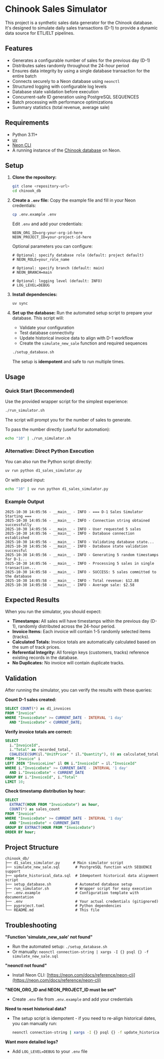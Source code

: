 # Chinook Sales Simulator

This project is a synthetic sales data generator for the Chinook database. It's designed to simulate daily sales transactions (D-1) to provide a dynamic data source for ETL/ELT pipelines.

## Features

*   Generates a configurable number of sales for the previous day (D-1)
*   Distributes sales randomly throughout the 24-hour period
*   Ensures data integrity by using a single database transaction for the entire batch
*   Connects securely to a Neon database using `neonctl`
*   Structured logging with configurable log levels
*   Database state validation before execution
*   Concurrent-safe ID generation using PostgreSQL SEQUENCES
*   Batch processing with performance optimizations
*   Summary statistics (total revenue, average sale)

## Requirements

*   Python 3.11+
*   [uv](https://docs.astral.sh/uv/)
*   [Neon CLI](https://neon.com/docs/reference/neon-cli)
*   A running instance of the [Chinook database](https://neon.com/docs/import/import-sample-data#chinook-database) on Neon.

## Setup

1.  **Clone the repository:**
    ```bash
    git clone <repository-url>
    cd chinook_db
    ```

2.  **Create a `.env` file:**
    Copy the example file and fill in your Neon credentials:
    ```bash
    cp .env.example .env
    ```

    Edit `.env` and add your credentials:
    ```
    NEON_ORG_ID=org-your-org-id-here
    NEON_PROJECT_ID=your-project-id-here
    ```

    Optional parameters you can configure:
    ```
    # Optional: specify database role (default: project default)
    # NEON_ROLE=your_role_name

    # Optional: specify branch (default: main)
    # NEON_BRANCH=main

    # Optional: logging level (default: INFO)
    # LOG_LEVEL=DEBUG
    ```

3.  **Install dependencies:**
    ```bash
    uv sync
    ```

4.  **Set up the database:**
    Run the automated setup script to prepare your database. This script will:
    - Validate your configuration
    - Test database connectivity
    - Update historical invoice data to align with D-1 workflow
    - Create the `simulate_new_sale` function and required sequences

    ```bash
    ./setup_database.sh
    ```

    The setup is **idempotent** and safe to run multiple times.

## Usage

### Quick Start (Recommended)

Use the provided wrapper script for the simplest experience:

```bash
./run_simulator.sh
```

The script will prompt you for the number of sales to generate.

To pass the number directly (useful for automation):

```bash
echo "10" | ./run_simulator.sh
```

### Alternative: Direct Python Execution

You can also run the Python script directly:

```bash
uv run python d1_sales_simulator.py
```

Or with piped input:

```bash
echo "10" | uv run python d1_sales_simulator.py
```

### Example Output

```
2025-10-30 14:05:56 - __main__ - INFO - === D-1 Sales Simulator Starting ===
2025-10-30 14:05:56 - __main__ - INFO - Connection string obtained successfully
2025-10-30 14:05:56 - __main__ - INFO - User requested 5 sales
2025-10-30 14:05:56 - __main__ - INFO - Database connection established
2025-10-30 14:05:56 - __main__ - INFO - Validating database state...
2025-10-30 14:05:56 - __main__ - INFO - Database state validation successful
2025-10-30 14:05:56 - __main__ - INFO - Generating 5 random timestamps for D-1...
2025-10-30 14:05:56 - __main__ - INFO - Processing 5 sales in single transaction...
2025-10-30 14:05:58 - __main__ - INFO - SUCCESS: 5 sales committed to the database
2025-10-30 14:05:58 - __main__ - INFO - Total revenue: $12.88
2025-10-30 14:05:58 - __main__ - INFO - Average sale: $2.58
```

## Expected Results

When you run the simulator, you should expect:

*   **Timestamps:** All sales will have timestamps within the previous day (D-1), randomly distributed across the 24-hour period.
*   **Invoice Items:** Each invoice will contain 1-5 randomly selected items (tracks).
*   **Calculated Totals:** Invoice totals are automatically calculated based on the sum of track prices.
*   **Referential Integrity:** All foreign keys (customers, tracks) reference existing records in the database.
*   **No Duplicates:** No invoice will contain duplicate tracks.

## Validation

After running the simulator, you can verify the results with these queries:

**Count D-1 sales created:**
```sql
SELECT COUNT(*) as d1_invoices
FROM "Invoice"
WHERE "InvoiceDate" >= CURRENT_DATE - INTERVAL '1 day'
  AND "InvoiceDate" < CURRENT_DATE;
```

**Verify invoice totals are correct:**
```sql
SELECT
  i."InvoiceId",
  i."Total" as recorded_total,
  COALESCE(SUM(il."UnitPrice" * il."Quantity"), 0) as calculated_total
FROM "Invoice" i
LEFT JOIN "InvoiceLine" il ON i."InvoiceId" = il."InvoiceId"
WHERE i."InvoiceDate" >= CURRENT_DATE - INTERVAL '1 day'
  AND i."InvoiceDate" < CURRENT_DATE
GROUP BY i."InvoiceId", i."Total"
LIMIT 10;
```

**Check timestamp distribution by hour:**
```sql
SELECT
  EXTRACT(HOUR FROM "InvoiceDate") as hour,
  COUNT(*) as sales_count
FROM "Invoice"
WHERE "InvoiceDate" >= CURRENT_DATE - INTERVAL '1 day'
  AND "InvoiceDate" < CURRENT_DATE
GROUP BY EXTRACT(HOUR FROM "InvoiceDate")
ORDER BY hour;
```

## Project Structure

```
chinook_db/
├── d1_sales_simulator.py      # Main simulator script
├── simulate_new_sale.sql       # PostgreSQL function with SEQUENCE support
├── update_historical_data.sql  # Idempotent historical data alignment script
├── setup_database.sh           # Automated database setup
├── run_simulator.sh            # Wrapper script for easy execution
├── .env.example                # Configuration template with documentation
├── .env                        # Your actual credentials (gitignored)
├── pyproject.toml              # Python dependencies
└── README.md                   # This file
```

## Troubleshooting

**"Function 'simulate_new_sale' not found"**
- Run the automated setup: `./setup_database.sh`
- Or manually: `neonctl connection-string | xargs -I {} psql {} -f simulate_new_sale.sql`

**"neonctl not found"**
- Install Neon CLI: [https://neon.com/docs/reference/neon-cli](https://neon.com/docs/reference/neon-cli)

**"NEON_ORG_ID and NEON_PROJECT_ID must be set"**
- Create `.env` file from `.env.example` and add your credentials

**Need to reset historical data?**
- The setup script is idempotent - if you need to re-align historical dates, you can manually run:
  ```bash
  neonctl connection-string | xargs -I {} psql {} -f update_historical_data.sql
  ```

**Want more detailed logs?**
- Add `LOG_LEVEL=DEBUG` to your `.env` file
